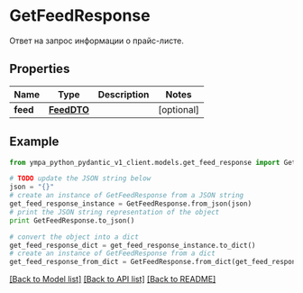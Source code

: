 # GetFeedResponse

Ответ на запрос информации о прайс-листе.

## Properties
Name | Type | Description | Notes
------------ | ------------- | ------------- | -------------
**feed** | [**FeedDTO**](FeedDTO.md) |  | [optional] 

## Example

```python
from ympa_python_pydantic_v1_client.models.get_feed_response import GetFeedResponse

# TODO update the JSON string below
json = "{}"
# create an instance of GetFeedResponse from a JSON string
get_feed_response_instance = GetFeedResponse.from_json(json)
# print the JSON string representation of the object
print GetFeedResponse.to_json()

# convert the object into a dict
get_feed_response_dict = get_feed_response_instance.to_dict()
# create an instance of GetFeedResponse from a dict
get_feed_response_from_dict = GetFeedResponse.from_dict(get_feed_response_dict)
```
[[Back to Model list]](../README.md#documentation-for-models) [[Back to API list]](../README.md#documentation-for-api-endpoints) [[Back to README]](../README.md)


